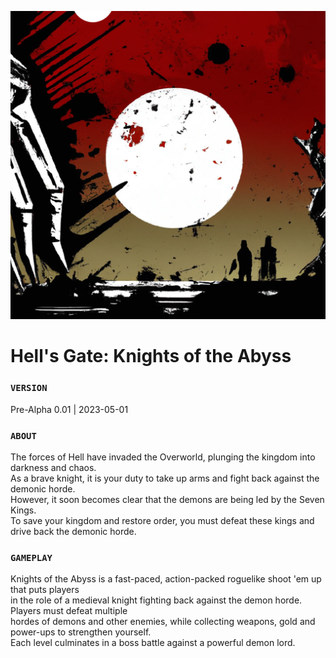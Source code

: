 ![icon](https://github.com/andrearcaina/Hells-Gate/blob/main/Images/header.png)

# Hell's Gate: Knights of the Abyss
### ```VERSION``` ###
Pre-Alpha 0.01 | 2023-05-01

### ```ABOUT``` ###
The forces of Hell have invaded the Overworld, plunging the kingdom into darkness and chaos.\
As a brave knight, it is your duty to take up arms and fight back against the demonic horde.\
However, it soon becomes clear that the demons are being led by the Seven Kings.\
To save your kingdom and restore order, you must defeat these kings and drive back the demonic horde.

### ```GAMEPLAY``` ###
Knights of the Abyss is a fast-paced, action-packed roguelike shoot 'em up that puts players\
in the role of a medieval knight fighting back against the demon horde. Players must defeat multiple\
hordes of demons and other enemies, while collecting weapons, gold and power-ups to strengthen yourself.\
Each level culminates in a boss battle against a powerful demon lord.
